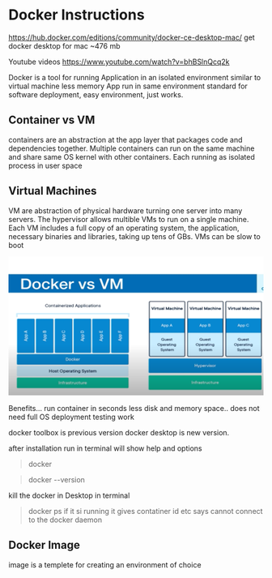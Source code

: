 # Docker Instructions

https://hub.docker.com/editions/community/docker-ce-desktop-mac/
get docker desktop for mac
~476 mb

Youtube videos
https://www.youtube.com/watch?v=bhBSlnQcq2k

Docker is a tool for running Application in an isolated environment
similar to virtual machine less memory
App run in same environment
standard for software deployment,
  easy environment, just works.

## Container vs VM
containers are an abstraction at the app layer that packages code and dependencies together. Multiple containers can run on the same machine and share same OS kernel with other containers. Each running as isolated process in user space

## Virtual Machines
VM are abstraction of physical hardware turning one server into many servers. The hypervisor allows multible VMs to run on a single machine. Each VM includes a full copy of an operating system, the application, necessary binaries and libraries, taking up tens of GBs. VMs can be slow to boot

![](./figure/docker1.png)

Benefits...
run container in seconds
less disk and memory space..
does not need full OS
deployment
testing
work

docker toolbox is previous version
docker desktop is new version.

after installation
run in terminal will show help and options

> docker

> docker --version

kill the docker in Desktop
in terminal

> docker ps
if it si running it gives contatiner id etc
says cannot connect to the docker daemon

## Docker Image
image is a templete for creating an environment of choice
